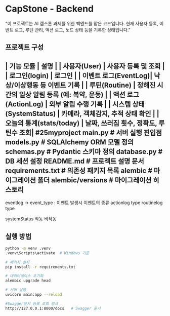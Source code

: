 # CapStone - Backend

"이 프로젝트는 AI 캡스톤 과제를 위한 백엔드를 맡은 코드입니다.
현재 사용자 등록, 이벤트 로그, 루틴 관리, 액션 로그, 노드 상태 등을
기록한 상태입니다."

## 프로젝트 구성

| 기능 모듈        | 설명 |
| 사용자(User)        | 사용자 등록 및 조회 |
| 로그인(login)       | 로그인 |
| 이벤트 로그(EventLog)| 낙상/이상행동 등 이벤트 기록 |
| 루틴(Routine)       | 정해진 시간의 일상 알림 등록 (예: 복약, 운동) |
| 액션 로그(ActionLog) | 외부 알림 수행 기록 |
| 시스템 상태(SystemStatus) | 카메라, 객체감지, 추적 상태 확인 |
| 오늘의 통계(stats/today) | 날짜, 쓰러짐 횟수, 정확도, 루틴수 조회|
#25myproject
 main.py # 서버 실행 진입점
 models.py # SQLAlchemy ORM 모델 정의
 schemas.py # Pydantic 스키마 정의
 database.py # DB 세션 설정
 README.md # 프로젝트 설명 문서
 requirements.txt # 의존성 패키지 목록
 alembic # 마이그레이션 폴더
 alembic/versions # 마이그레이션 히스토리
---

eventlog
-> event_type : 이벤트 발생시 이벤트의 종류 
actionlog type
routinelog type

systemStatus  작동 비작동

##  실행 방법

```bash
python -m venv .venv
.venv\Scripts\activate  # Windows 기준

# 패키지 설치
pip install -r requirements.txt

# 데이터베이스 초기화
alembic upgrade head

# 서버 실행
uvicorn main:app --reload

#Swagger문서 등록 조회 링크
http://127.0.0.1:8000/docs   # Swagger 문서 